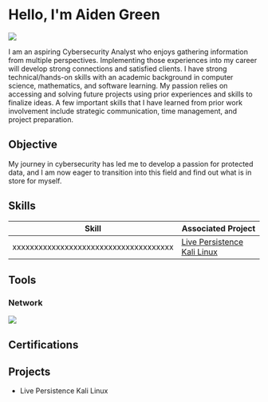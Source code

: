 # Hello, I'm Aiden Green
<a href="https://linkedin.com/aidengreencybersecurity"><img src="https://img.shields.io/badge/-LinkedIn-0072b1?&style=for-the-badge&logo=linkedin&logoColor=white" /></a>

I am an aspiring Cybersecurity Analyst who enjoys gathering information from multiple perspectives. Implementing those experiences into my career will develop strong connections and satisfied clients. I have strong technical/hands-on skills with an academic background in computer science, mathematics, and software learning. My passion relies on accessing and solving future projects using prior experiences and skills to finalize ideas. A few important skills that I have learned from prior work involvement include strategic communication, time management, and project preparation.

## Objective

My journey in cybersecurity has led me to develop a passion for protected data, and I am now eager to transition into this field and find out what is in store for myself.

## Skills

| Skill                                         | Associated Project         |
|-----------------------------------------------|----------------------------|
|xxxxxxxxxxxxxxxxxxxxxxxxxxxxxxxxxxxxx          | <a href="(https://github.com/aidengreencyber/Live-Persistence-Kali-Linux)">Live Persistence Kali Linux</a>|

## Tools

### Network
<div>
    <img src="https://img.shields.io/badge/-Wireshark-1679A7?&style=for-the-badge&logo=Wireshark&logoColor=white" />
</div>

## Certifications

## Projects
- Live Persistence Kali Linux
